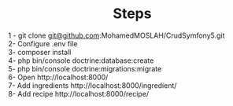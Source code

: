 
<h1 align="center">Steps </h1>

1 - git clone git@github.com:MohamedMOSLAH/CrudSymfony5.git <br>
2- Configure .env file <br>
3- composer install <br>
4- php bin/console doctrine:database:create <br>
5- php bin/console doctrine:migrations:migrate <br>
6- Open http://localhost:8000/  <br>
7- Add ingredients http://localhost:8000/ingredient/   <br>
8- Add recipe http://localhost:8000/recipe/   <br>